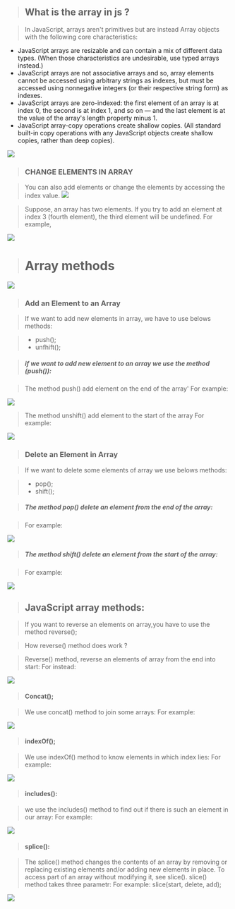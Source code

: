 >## What is the array in js ?

 >In JavaScript, arrays aren't primitives but are instead Array objects with the following core characteristics:

 * JavaScript arrays are resizable and can contain a mix of different data types. (When those characteristics are undesirable, use typed arrays instead.)
 * JavaScript arrays are not associative arrays and so, array elements cannot be accessed using arbitrary strings as indexes, but must be accessed using nonnegative integers (or their respective string form) as indexes.
 * JavaScript arrays are zero-indexed: the first element of an array is at index 0, the second is at index 1, and so on — and the last element is at the value of the array's length property minus 1.
 * JavaScript array-copy operations create shallow copies. (All standard built-in copy operations  with    any JavaScript objects create shallow copies, rather than deep copies).

![](/images/865.jpg)

>### CHANGE ELEMENTS IN ARRAY 

 >You can also add elements or change the elements by accessing the index 
 value. 
 ![](/images/Screenshot_1.png)

>Suppose, an array has two elements. If you try to add an element at index 3 
(fourth element), the third element will be undefined. For example,
 
 ![](/images/Screenshot_2.png)



># Array methods
 
![](/images/Screenshot_3.png)


>### Add an Element to an Array

 >If we want to add new elements in array, we have to use belows methods:

  > + push();
  > + unfhift();


>##### if we want to add new element to an array we use the method (push()):

 >The method push() add element on the end of the array'
> For example:

  ![](/images/Screenshot_4.png)

 >The method unshift() add element to the start of the array
>For example:

 ![](/images/Screenshot_5.png)


>### Delete an Element in Array

 >If we want to delete some elements of array we use belows methods:

  > + pop();
  > + shift();

>##### The method pop() delete an element from the end of the array:

 >For example:

  ![](/images/Screenshot_6.png)


 >##### The method shift() delete an element from the start of the array:

 >For example:

  ![](/images/Screenshot_7.png)


>## JavaScript array methods:

 >If you want to reverse an elements on array,you have to use the method reverse();

  >How reverse() method does work ?

   >Reverse() method, reverse an elements of array from the end into start:
   >For instead:

  ![](/images/Screenshot_8.png)


>#### Concat();

 >We use concat() method to join some arrays:
 >For example:

 ![](/images/Screenshot_9.png)


>#### indexOf();

 >We use indexOf() method to know elements in which index lies:
 >For example:

 ![](/images/Screenshot_10.png)


>#### includes():

 >we use the includes() method to find out if there is such an element in our array:
 >For example:

 ![](/images/Screenshot_11.png)


>#### splice():

 >The splice() method changes the contents of an array by removing or replacing existing elements and/or adding new elements in place. To access part of an array without modifying it, see slice().
 >slice() method takes three parametr:
 >For example:    slice(start, delete, add);

  ![](/images/Screenshot_13.png)